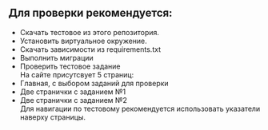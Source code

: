 ## Для проверки рекомендуется:
- Cкачать тестовое из этого репозитория.
- Установить виртуальное окружение.
- Скачать зависимости из requirements.txt
- Выполнить миграции
- Проверить тестовое задание  
На сайте присутсвует 5 страниц:
- Главная, с выбором заданий для проверки
- Две странички с заданием №1
- Две странички с заданием №2  
Для навигации по тестовому рекомендуется использовать указатели наверху страницы.
